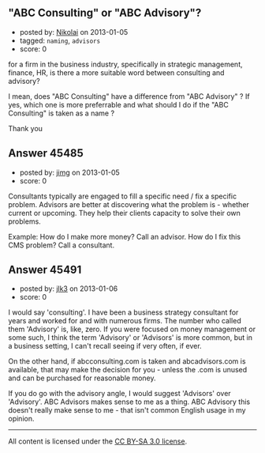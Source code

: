 ## "ABC Consulting" or "ABC Advisory"?

- posted by: [Nikolai](https://stackexchange.com/users/-1/13205-nikolai) on 2013-01-05
- tagged: `naming`, `advisors`
- score: 0

for a firm in the business industry, specifically in strategic management, finance, HR, is there a more suitable word between consulting and advisory?

I mean, does "ABC Consulting" have a difference from "ABC Advisory" ? If yes, which one is more preferrable and what should I do if the "ABC Consulting" is taken as a name ?

Thank you


## Answer 45485

- posted by: [jimg](https://stackexchange.com/users/-1/2380-jimg) on 2013-01-05
- score: 0

Consultants typically are engaged to fill a specific need / fix a specific problem.  Advisors are better at discovering what the problem is - whether current or upcoming.  They help their clients capacity to solve their own problems. 

Example: 
How do I make more money?  Call an advisor.
How do I fix this CMS problem?  Call a consultant.


## Answer 45491

- posted by: [jlk3](https://stackexchange.com/users/-1/16484-jlk3) on 2013-01-06
- score: 0

I would say 'consulting'. I have been a business strategy consultant for years and worked for and with numerous firms. The number who called them 'Advisory' is, like, zero. If you were focused on money management or some such, I think the term 'Advisory' or 'Advisors' is more common, but in a business setting, I can't recall seeing if very often, if ever.

On the other hand, if abcconsulting.com is taken and abcadvisors.com is available, that may make the decision for you - unless the .com is unused and can be purchased for reasonable money.

If you do go with the advisory angle, I would suggest 'Advisors' over 'Advisory'. ABC Advisors makes sense to me as a thing. ABC Advisory this doesn't really make sense to me - that isn't common English usage in my opinion.



---

All content is licensed under the [CC BY-SA 3.0 license](https://creativecommons.org/licenses/by-sa/3.0/).
